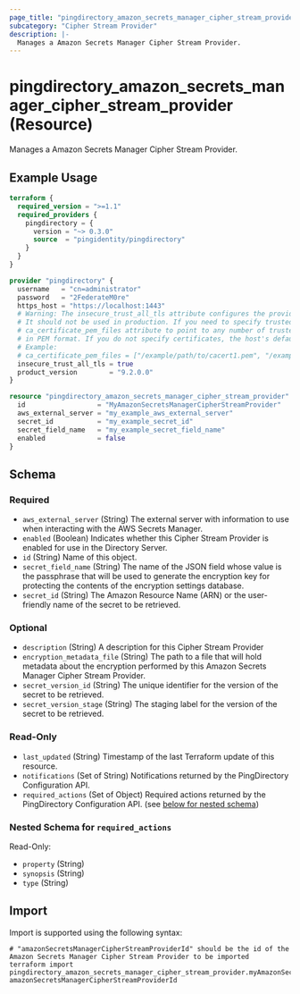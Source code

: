```yaml
---
page_title: "pingdirectory_amazon_secrets_manager_cipher_stream_provider Resource - terraform-provider-pingdirectory"
subcategory: "Cipher Stream Provider"
description: |-
  Manages a Amazon Secrets Manager Cipher Stream Provider.
---
```


# pingdirectory_amazon_secrets_manager_cipher_stream_provider (Resource)

Manages a Amazon Secrets Manager Cipher Stream Provider.

## Example Usage

```terraform
terraform {
  required_version = ">=1.1"
  required_providers {
    pingdirectory = {
      version = "~> 0.3.0"
      source  = "pingidentity/pingdirectory"
    }
  }
}

provider "pingdirectory" {
  username   = "cn=administrator"
  password   = "2FederateM0re"
  https_host = "https://localhost:1443"
  # Warning: The insecure_trust_all_tls attribute configures the provider to trust any certificate presented by the PingDirectory server.
  # It should not be used in production. If you need to specify trusted CA certificates, use the
  # ca_certificate_pem_files attribute to point to any number of trusted CA certificate files
  # in PEM format. If you do not specify certificates, the host's default root CA set will be used.
  # Example:
  # ca_certificate_pem_files = ["/example/path/to/cacert1.pem", "/example/path/to/cacert2.pem"]
  insecure_trust_all_tls = true
  product_version        = "9.2.0.0"
}

resource "pingdirectory_amazon_secrets_manager_cipher_stream_provider" "myAmazonSecretsManagerCipherStreamProvider" {
  id                  = "MyAmazonSecretsManagerCipherStreamProvider"
  aws_external_server = "my_example_aws_external_server"
  secret_id           = "my_example_secret_id"
  secret_field_name   = "my_example_secret_field_name"
  enabled             = false
}
```

<!-- schema generated by tfplugindocs -->
## Schema

### Required

- `aws_external_server` (String) The external server with information to use when interacting with the AWS Secrets Manager.
- `enabled` (Boolean) Indicates whether this Cipher Stream Provider is enabled for use in the Directory Server.
- `id` (String) Name of this object.
- `secret_field_name` (String) The name of the JSON field whose value is the passphrase that will be used to generate the encryption key for protecting the contents of the encryption settings database.
- `secret_id` (String) The Amazon Resource Name (ARN) or the user-friendly name of the secret to be retrieved.

### Optional

- `description` (String) A description for this Cipher Stream Provider
- `encryption_metadata_file` (String) The path to a file that will hold metadata about the encryption performed by this Amazon Secrets Manager Cipher Stream Provider.
- `secret_version_id` (String) The unique identifier for the version of the secret to be retrieved.
- `secret_version_stage` (String) The staging label for the version of the secret to be retrieved.

### Read-Only

- `last_updated` (String) Timestamp of the last Terraform update of this resource.
- `notifications` (Set of String) Notifications returned by the PingDirectory Configuration API.
- `required_actions` (Set of Object) Required actions returned by the PingDirectory Configuration API. (see [below for nested schema](#nestedatt--required_actions))

<a id="nestedatt--required_actions"></a>
### Nested Schema for `required_actions`

Read-Only:

- `property` (String)
- `synopsis` (String)
- `type` (String)

## Import

Import is supported using the following syntax:

```shell
# "amazonSecretsManagerCipherStreamProviderId" should be the id of the Amazon Secrets Manager Cipher Stream Provider to be imported
terraform import pingdirectory_amazon_secrets_manager_cipher_stream_provider.myAmazonSecretsManagerCipherStreamProvider amazonSecretsManagerCipherStreamProviderId
```

